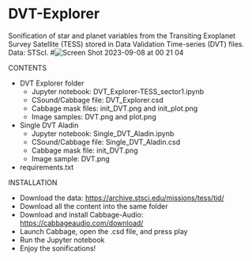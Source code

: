 # DVT-Explorer
Sonification of star and planet variables from the Transiting Exoplanet Survey Satellite (TESS) stored in Data Validation Time-series (DVT) files. Data: STScI.
#![Screen Shot 2023-09-08 at 00 21 04](https://github.com/AuditoryVO/DVT-Explorer/assets/144262864/c1842ca3-c82a-482a-bdf6-317a1bbc2d05)

CONTENTS

- DVT Explorer folder
  - Jupyter notebook: DVT_Explorer-TESS_sector1.ipynb
  - CSound/Cabbage file: DVT_Explorer.csd
  - Cabbage mask files: init_DVT.png and init_plot.png
  - Image samples: DVT.png and plot.png
- Single DVT Aladin
  - Jupyter notebook: Single_DVT_Aladin.ipynb
  - CSound/Cabbage file: Single_DVT_Aladin.csd
  - Cabbage mask file: init_DVT.png
  - Image sample: DVT.png
- requirements.txt

INSTALLATION

- Download the data: https://archive.stsci.edu/missions/tess/tid/
- Download all the content into the same folder
- Download and install Cabbage-Audio: https://cabbageaudio.com/download/
- Launch Cabbage, open the .csd file, and press play
- Run the Jupyter notebook
- Enjoy the sonifications!
